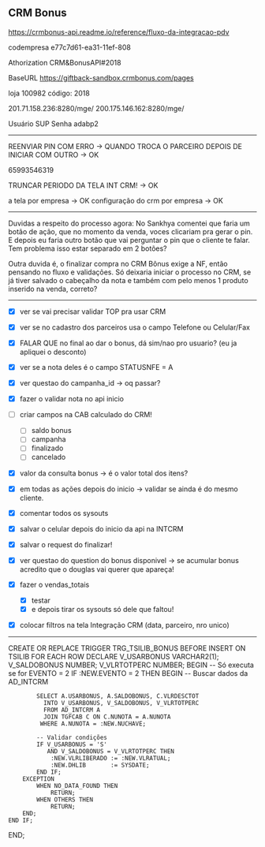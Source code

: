 ## CRM Bonus

https://crmbonus-api.readme.io/reference/fluxo-da-integracao-pdv

codempresa
e77c7d61-ea31-11ef-808

Athorization
CRM&BonusAPI#2018

BaseURL
https://giftback-sandbox.crmbonus.com/pages

loja 100982
código: 2018

201.71.158.236:8280/mge/
200.175.146.162:8280/mge/

Usuário SUP
Senha adabp2


---

REENVIAR PIN COM ERRO -> QUANDO TROCA O PARCEIRO DEPOIS DE INICIAR COM OUTRO → OK

65993546319

TRUNCAR PERIODO DA TELA INT CRM! → OK

a tela por empresa → OK
configuração do crm por empresa → OK

---

Duvidas a respeito do processo agora:
No Sankhya comentei que faria um botão de ação, que no momento da venda, voces clicariam pra gerar o pin. 
E depois eu faria outro botão que vai perguntar o pin que o cliente te falar. 
Tem problema isso estar separado em 2 botões?

Outra duvida é, o finalizar compra no CRM Bônus exige a NF, então pensando no fluxo e validações.
Só deixaria iniciar o processo no CRM, se já tiver salvado o cabeçalho da nota e também com pelo menos 1 produto inserido na venda, correto?


---

- [x] ver se vai precisar validar TOP pra usar CRM
- [x] ver se no cadastro dos parceiros usa o campo Telefone ou Celular/Fax
- [x] FALAR QUE no final ao dar o bonus, dá sim/nao pro usuario? (eu ja apliquei o desconto)
- [x] ver se a nota deles é o campo STATUSNFE = A
- [x] ver questao do campanha_id → oq passar?
- [x] fazer o validar nota no api inicio
- [ ] criar campos na CAB calculado do CRM!
	- [ ] saldo bonus
	- [ ] campanha
	- [ ] finalizado
	- [ ] cancelado
- [x] valor da consulta bonus → é o valor total dos itens?
- [x] em todas as ações depois do inicio → validar se ainda é do mesmo cliente.
- [x] comentar todos os sysouts
- [x] salvar o celular depois do inicio da api na INTCRM
- [x] salvar o request do finalizar!
- [x] ver questao do question do bonus disponivel → se acumular bonus acredito que o douglas vai querer que apareça!
- [x] fazer o vendas_totais
	- [x] testar
	- [x] e depois tirar os sysouts só dele que faltou!
- [x] colocar filtros na tela Integração CRM (data, parceiro, nro unico)


---

CREATE OR REPLACE TRIGGER TRG_TSILIB_BONUS
BEFORE INSERT ON TSILIB
FOR EACH ROW
DECLARE
    V_USARBONUS   VARCHAR2(1);
    V_SALDOBONUS  NUMBER;
    V_VLRTOTPERC  NUMBER;
BEGIN
    -- Só executa se for EVENTO = 2
    IF :NEW.EVENTO = 2 THEN
        BEGIN
            -- Buscar dados da AD_INTCRM

            SELECT A.USARBONUS, A.SALDOBONUS, C.VLRDESCTOT
              INTO V_USARBONUS, V_SALDOBONUS, V_VLRTOTPERC
              FROM AD_INTCRM A
              JOIN TGFCAB C ON C.NUNOTA = A.NUNOTA
             WHERE A.NUNOTA = :NEW.NUCHAVE;

            -- Validar condições
            IF V_USARBONUS = 'S'
               AND V_SALDOBONUS = V_VLRTOTPERC THEN
                :NEW.VLRLIBERADO := :NEW.VLRATUAL;
                :NEW.DHLIB       := SYSDATE;
            END IF;
        EXCEPTION
            WHEN NO_DATA_FOUND THEN
                RETURN;
            WHEN OTHERS THEN
		        RETURN;
        END;
    END IF;
END;